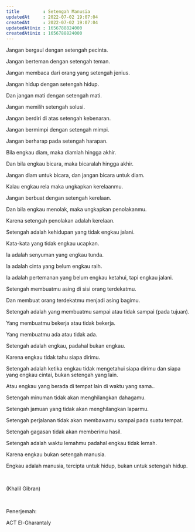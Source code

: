 ```yaml
---
title         : Setengah Manusia
updatedAt     : 2022-07-02 19:07:04
createdAt     : 2022-07-02 19:07:04
updatedAtUnix : 1656788824000 
createdAtUnix : 1656788824000 
---
```


Jangan bergaul dengan setengah pecinta.

Jangan berteman dengan setengah teman.

Jangan membaca dari orang yang setengah jenius.

Jangan hidup dengan setengah hidup.

Dan jangan mati dengan setengah mati.

Jangan memilih setengah solusi.

Jangan berdiri di atas setengah kebenaran.

Jangan bermimpi dengan setengah mimpi.

Jangan berharap pada setengah harapan.

Bila engkau diam, maka diamlah hingga akhir.

Dan bila engkau bicara, maka bicaralah hingga akhir.

Jangan diam untuk bicara, dan jangan bicara untuk diam.

Kalau engkau rela maka ungkapkan kerelaanmu.

Jangan berbuat dengan setengah kerelaan.

Dan bila engkau menolak, maka ungkapkan penolakanmu.

Karena setengah penolakan adalah kerelaan.

Setengah adalah kehidupan yang tidak engkau jalani.

Kata-kata yang tidak engkau ucapkan.

Ia adalah senyuman yang engkau tunda.

Ia adalah cinta yang belum engkau raih.

Ia adalah pertemanan yang belum engkau ketahui, tapi engkau jalani.

Setengah membuatmu asing di sisi orang terdekatmu.

Dan membuat orang terdekatmu menjadi asing bagimu.

Setengah adalah yang membuatmu sampai atau tidak sampai (pada tujuan).

Yang membuatmu bekerja atau tidak bekerja.

Yang membuatmu ada atau tidak ada.

Setengah adalah engkau, padahal bukan engkau.

Karena engkau tidak tahu siapa dirimu.

Setengah adalah ketika engkau tidak mengetahui siapa dirimu dan siapa yang engkau cintai, bukan setengah yang lain.

Atau engkau yang berada di tempat lain di waktu yang sama..

Setengah minuman tidak akan menghilangkan dahagamu.

Setengah jamuan yang tidak akan menghilangkan laparmu.

Setengah perjalanan tidak akan membawamu sampai pada suatu tempat.

Setengah gagasan tidak akan memberimu hasil.

Setengah adalah waktu lemahmu padahal engkau tidak lemah.

Karena engkau bukan setengah manusia.

Engkau adalah manusia, tercipta untuk hidup, bukan untuk setengah hidup.

<p>&nbsp;</p>

(Khalil Gibran)

<p>&nbsp;</p>

Penerjemah:
<p>ACT El-Gharantaly<p/>
